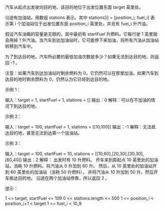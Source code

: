 汽车从起点出发驶向目的地，该目的地位于出发位置东面 target 英里处。

沿途有加油站，用数组 stations 表示。其中 stations[i] = [position_i, fuel_i] 表示第 i
个加油站位于出发位置东面 position_i 英里处，并且有 fuel_i 升汽油。

假设汽车油箱的容量是无限的，其中最初有 startFuel 升燃料。它每行驶 1 英里就会用掉 1
升汽油。当汽车到达加油站时，它可能停下来加油，将所有汽油从加油站转移到汽车中。

为了到达目的地，汽车所必要的最低加油次数是多少？如果无法到达目的地，则返回 -1 。

注意：如果汽车到达加油站时剩余燃料为 0，它仍然可以在那里加油。如果汽车到达目的地时剩余燃料为
0，仍然认为它已经到达目的地。

示例 1：

输入：target = 1, startFuel = 1, stations = []
输出：0
解释：可以在不加油的情况下到达目的地。

示例 2：

输入：target = 100, startFuel = 1, stations = [[10,100]]
输出：-1
解释：无法抵达目的地，甚至无法到达第一个加油站。

示例 3：

输入：target = 100, startFuel = 10, stations = [[10,60],[20,30],[30,30],[60,40]]
输出：2
解释：
出发时有 10 升燃料。
开车来到距起点 10 英里处的加油站，消耗 10 升燃料。将汽油从 0 升加到 60 升。
然后，从 10 英里处的加油站开到 60 英里处的加油站（消耗 50 升燃料），
并将汽油从 10 升加到 50 升。然后开车抵达目的地。
沿途在两个加油站停靠，所以返回 2 。

提示：

1 <= target, startFuel <= 109
0 <= stations.length <= 500
1 <= position_i < position_i+1 < target
1 <= fuel_i < 10_9
